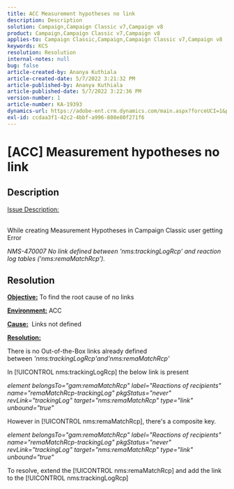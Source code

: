 ```yaml
---
title: ACC Measurement hypotheses no link
description: Description
solution: Campaign,Campaign Classic v7,Campaign v8
product: Campaign,Campaign Classic v7,Campaign v8
applies-to: Campaign Classic,Campaign,Campaign Classic v7,Campaign v8
keywords: KCS
resolution: Resolution
internal-notes: null
bug: false
article-created-by: Ananya Kuthiala
article-created-date: 5/7/2022 3:21:32 PM
article-published-by: Ananya Kuthiala
article-published-date: 5/7/2022 3:22:36 PM
version-number: 1
article-number: KA-19393
dynamics-url: https://adobe-ent.crm.dynamics.com/main.aspx?forceUCI=1&pagetype=entityrecord&etn=knowledgearticle&id=8e906e59-19ce-ec11-a7b5-0022480a8e40
exl-id: ccdaa3f1-42c2-4bbf-a996-808e80f271f6
---
```

# [ACC] Measurement hypotheses no link

## Description

<u>Issue Description:</u>

<br>While creating Measurement Hypotheses in Campaign Classic user getting Error

*NMS-470007 No link defined between 'nms:trackingLogRcp' and reaction log tables ('nms:remaMatchRcp').*

## Resolution


<b><u>Objective:</u></b> To find the root cause of no links

<b><u>Environment:</u></b> ACC

<b><u>Cause:</u></b>  Links not defined

<b><u>Resolution:</u></b>

There is no Out-of-the-Box links already defined between *'nms:trackingLogRcp'*and*'nms:remaMatchRcp'*

In [!UICONTROL nms:trackingLogRcp] the below link is present

*element belongsTo="gam:remaMatchRcp" label="Reactions of recipients" name="remaMatchRcp-trackingLog" pkgStatus="never" revLink="trackingLog" target="nms:remaMatchRcp" type="link" unbound="true"*

However in [!UICONTROL nms:remaMatchRcp], there's a composite key.

*element belongsTo="gam:remaMatchRcp" label="Reactions of recipients" name="remaMatchRcp-trackingLog" pkgStatus="never" revLink="trackingLog" target="nms:remaMatchRcp" type="link" unbound="true"*

To resolve, extend the [!UICONTROL nms:remaMatchRcp] and add the link to the [!UICONTROL nms:trackingLogRcp]
